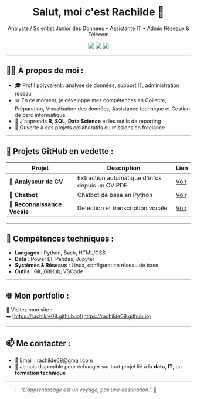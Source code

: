 <h1 align="center">Salut, moi c'est Rachilde 👋</h1>

<p align="center">
  Analyste / Scientist Junior des Données • Assistante IT • Admin Réseaux & Télécom  
</p>

<p align="center">
  <img src="https://img.shields.io/badge/Role-Data%20Analyst-informational?style=flat&logo=python&logoColor=white&color=blue" />
  <img src="https://img.shields.io/badge/IT-Systems%20&%20Networks-success?style=flat&logo=linux&logoColor=white" />
  <img src="https://img.shields.io/badge/Tools-Power%20BI%2C%20Git%2C%20Jupyter-orange?style=flat&logo=powerbi&logoColor=white" />
</p>

---

## 👩‍💻 À propos de moi :

- 🎓 Profil polyvalent : analyse de données, support IT, administration réseau
- 📊 En ce moment, je développe mes compétences en Collecte, Préparation, Visualisation des données, Assistance technique et Gestion de parc informatique.
- 🧠 J'apprends **R**, **SQL**, **Data Science** et les outils de reporting
- 🤝 Ouverte à des projets collaboratifs ou missions en freelance

---

## 🚀 Projets GitHub en vedette :

| Projet | Description | Lien |
|--------|-------------|------|
| 📝 **Analyseur de CV** | Extraction automatique d'infos depuis un CV PDF | [Voir](https://github.com/rachilde09/Analyseur_cv) |
| 🤖 **Chatbot** | Chatbot de base en Python | [Voir](https://github.com/rachilde09/Notre_chatbot) |
| 🎤 **Reconnaissance Vocale** | Détection et transcription vocale | [Voir](https://github.com/rachilde09/Reconnaissance_vocale) |

---

## 🧰 Compétences techniques :

- **Langages** : Python, Bash, HTML/CSS
- **Data** : Power BI, Pandas, Jupyter
- **Systèmes & Réseaux** : Linux, configuration réseau de base
- **Outils** : Git, GitHub, VSCode

---

## 🌐 Mon portfolio :

🔗 Visitez mon site :  
➡️ [https://rachilde09.github.io](https://rachilde09.github.io)

---

## 📫 Me contacter :

- 📧 Email : rachilde09@gmail.com  
- 💬 Je suis disponible pour échanger sur tout projet lié à la **data**, **IT**, ou **formation technique**

---

> *"L’apprentissage est un voyage, pas une destination."* 🚀

